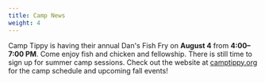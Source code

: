 ```yaml
---
title: Camp News
weight: 4
---
```


Camp Tippy is having their annual Dan's Fish Fry on **August 4** from **4:00–7:00 PM**. Come enjoy fish and chicken and fellowship. There is still time to sign up for summer camp sessions. Check out the website at  [camptippy.org](http://camptippy.org) for the camp schedule and upcoming fall events!